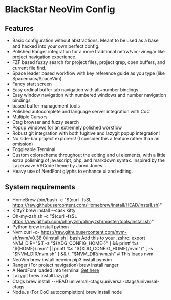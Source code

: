# BlackStar NeoVim Config


## Features
- Basic configuration without abstractions. Meant to be used as a base and hacked into your own perfect config.
- Polished Ranger integration for a more traditional netrw/vim-vinegar like project navigation experience.
- FZF based fuzzy search for project files, project grep, open buffers, and current file find.
- Space leader based workflow with key reference guide as you type (like Spacemacs/SpaceVim).
- Fancy start screen
- Easy ordinal buffer tab navigation with alt+number bindings
- Easy window navigation with numbered windows and <space> number navigation bindings
- <leader> based buffer management tools
- Polished autocomplete and language server integration with CoC
- Multiple Cursors
- Ctag browser and fuzzy search
- Popup windows for an extremely polished workflow
- Robust git integration with both fugitive and lazygit popup integration!
- No side-bar project explorers! (I consider this a feature rather than an omission)
- Toggleable Terminal
- Custom colorscheme throughout the editing and ui elements, with a little extra polishing of javascript, php, and markdown syntax. Inspired by the Lazerwave VSCode theme by Jared Jones: [](https://github.com/Jaredk3nt/laserwave).
- Heavy use of NerdFont glyphs to enhance ui and editing. 

## System requirements
- HomeBrew
    /bin/bash -c "$(curl -fsSL https://raw.githubusercontent.com/Homebrew/install/HEAD/install.sh)"
- Kitty?
    brew install --cask kitty
- Oh-my-zsh
    sh -c "$(curl -fsSL https://raw.github.com/ohmyzsh/ohmyzsh/master/tools/install.sh)"
- Python 
    brew install python
- Nvm 
    curl -o- https://raw.githubusercontent.com/nvm-sh/nvm/v0.38.0/install.sh | bash
    Add this to your .zshrc:
    export NVM_DIR="$([ -z "${XDG_CONFIG_HOME-}" ] && printf %s "${HOME}/.nvm" || printf %s "${XDG_CONFIG_HOME}/nvm")"
    [ -s "$NVM_DIR/nvm.sh" ] && \. "$NVM_DIR/nvm.sh" # This loads nvm
- NeoVim 
    brew install neovim
    pip3 install pynvim
- Ranger (For project navigation)
    brew install ranger
- A NerdFont loaded into terminal [Get here](https://github.com/ryanoasis/nerd-fonts)
- Lazygit
    brew install lazygit
- Ctags
    brew install --HEAD universal-ctags/universal-ctags/universal-ctags
- NodeJs (For CoC autocompletion)
    brew install node
